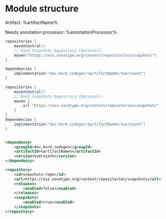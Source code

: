 # Module structure

<tldr id="module_tldr">
    <p>
        Artifact: <shortcut>%artifactName%</shortcut>
    </p>
    <p>
        Needs annotation processor: %annotationProcessor%
    </p>
</tldr>

<snippet id="installation">
<tabs>
<tab title="Gradle (Kotlin DSL)">

```kotlin
repositories {
    mavenCentral()
    // Kord Snapshots Repository (Optional):
    maven("https://oss.sonatype.org/content/repositories/snapshots")
}

dependencies {
    implementation("dev.kord.codegen:%artifactName%:%version%")
}
```
</tab>

<tab title="Gradle (Groovy DSL)">

```groovy
repositories {
    mavenCentral()
    // Kord Snapshots Repository (Optional):
    maven {
        url "https://oss.sonatype.org/content/repositories/snapshots"
    }
}
dependencies {
    implementation("dev.kord.codegen:%artifactName%:%version%")
}
```

</tab>

<tab title="Maven">

```xml

<dependency>
    <groupId>dev.kord.codegen</groupId>
    <artifactId>%artifactName%</artifactId>
    <version>%version%</version>
</dependency>
```
<chapter title="Kord Snapshot Repository (Optional)" collapsible="true" id="maven-snapshot-repository">

```xml
<repository>
    <id>snapshots-repo</id>
    <url>https://oss.sonatype.org/content/repositories/snapshots</url>
    <releases>
        <enabled>false</enabled>
    </releases>
    <snapshots>
        <enabled>true</enabled>
    </snapshots>
</repository>
```
</chapter>
</tab>
</tabs>
</snippet>
